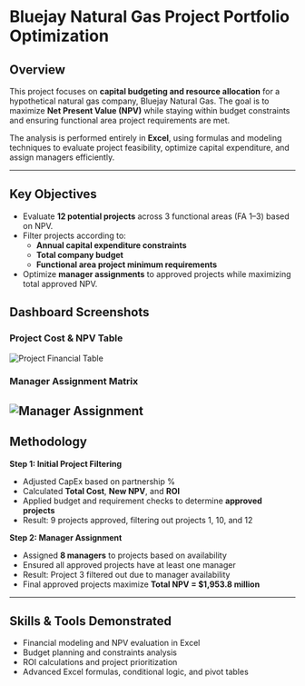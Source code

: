 # Bluejay Natural Gas Project Portfolio Optimization

## Overview
This project focuses on **capital budgeting and resource allocation** for a hypothetical natural gas company, Bluejay Natural Gas. The goal is to maximize **Net Present Value (NPV)** while staying within budget constraints and ensuring functional area project requirements are met.

The analysis is performed entirely in **Excel**, using formulas and modeling techniques to evaluate project feasibility, optimize capital expenditure, and assign managers efficiently.

---

## Key Objectives
- Evaluate **12 potential projects** across 3 functional areas (FA 1–3) based on NPV.
- Filter projects according to:
  - **Annual capital expenditure constraints**
  - **Total company budget**
  - **Functional area project minimum requirements**
- Optimize **manager assignments** to approved projects while maximizing total approved NPV.

## Dashboard Screenshots

### Project Cost & NPV Table
![Project Financial Table](images/01.png)

### Manager Assignment Matrix
![Manager Assignment](images/02.png)
---

## Methodology
**Step 1: Initial Project Filtering**
   - Adjusted CapEx based on partnership %
   - Calculated **Total Cost**, **New NPV**, and **ROI**
   - Applied budget and requirement checks to determine **approved projects**
   - Result: 9 projects approved, filtering out projects 1, 10, and 12

**Step 2: Manager Assignment**
   - Assigned **8 managers** to projects based on availability
   - Ensured all approved projects have at least one manager
   - Result: Project 3 filtered out due to manager availability
   - Final approved projects maximize **Total NPV = $1,953.8 million**

---

## Skills & Tools Demonstrated
- Financial modeling and NPV evaluation in Excel
- Budget planning and constraints analysis
- ROI calculations and project prioritization
- Advanced Excel formulas, conditional logic, and pivot tables
